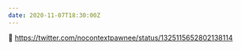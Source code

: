 ```yaml
---
date: 2020-11-07T18:30:00Z
---
```

😬 https://twitter.com/nocontextpawnee/status/1325115652802138114
